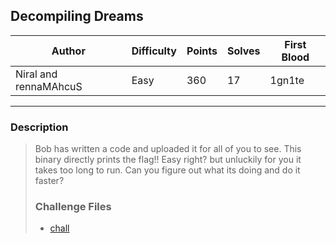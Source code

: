 ## Decompiling Dreams

| Author | Difficulty | Points | Solves | First Blood    |
| ------ | ---------- | ------ | ------ | -------------- |
| Niral and  rennaMAhcuS | Easy   | 360    | 17   | 1gn1te |

---

### Description

<blockquote>

Bob has written a code and uploaded it for all of you to see. This binary directly prints the flag!! Easy right? but unluckily for you it takes too long to run. Can you figure out what its doing and do it faster?

### Challenge Files

- [chall](dist/chall)

